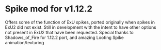 # Spike mod for v1.12.2
Offers some of the function of ExU spikes, ported originally when spikes in ExU2 did not exist. 
Still in development with the intent to have other options not present in ExU2 that have been requested.
Special thanks to Shadows_of_Fire for 1.12.2 port, and amazing Looting Spike animation/texturing
